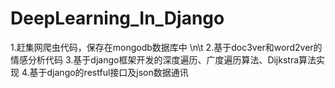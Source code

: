 # DeepLearning_In_Django
1.赶集网爬虫代码，保存在mongodb数据库中 \n\t
2.基于doc3ver和word2ver的情感分析代码
3.基于django框架开发的深度遍历、广度遍历算法、Dijkstra算法实现
4.基于django的restful接口及json数据通讯
